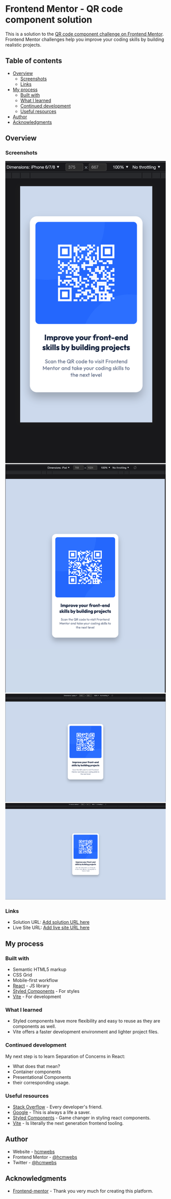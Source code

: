 # Frontend Mentor - QR code component solution

This is a solution to the [QR code component challenge on Frontend Mentor](https://www.frontendmentor.io/challenges/qr-code-component-iux_sIO_H). Frontend Mentor challenges help you improve your coding skills by building realistic projects.

## Table of contents

- [Overview](#overview)
  - [Screenshots](#screenshot)
  - [Links](#links)
- [My process](#my-process)
  - [Built with](#built-with)
  - [What I learned](#what-i-learned)
  - [Continued development](#continued-development)
  - [Useful resources](#useful-resources)
- [Author](#author)
- [Acknowledgments](#acknowledgments)

## Overview

### Screenshots

![Screenshot-Mobile](./assets/Screenshots/Screenshot-Mobile.jpg)
![Screenshot-Tablet](./assets/Screenshots/Screenshot-Tablet.jpg)
![Screenshot-Laptop](./assets/Screenshots/Screenshot-Laptop.jpg)
![Screenshot-Mobile](./assets/Screenshots/Screenshot-Desktop.jpg)

### Links

- Solution URL: [Add solution URL here](https://your-solution-url.com)
- Live Site URL: [Add live site URL here](https://your-live-site-url.com)

## My process

### Built with

- Semantic HTML5 markup
- CSS Grid
- Mobile-first workflow
- [React](https://reactjs.org/) - JS library
- [Styled Components](https://styled-components.com/) - For styles
- [Vite](https://vitejs.dev/) - For development

### What I learned

- Styled components have more flexibility and easy to reuse as they are components as well.
- Vite offers a faster development environment and lighter project files.

### Continued development

My next step is to learn Separation of Concerns in React:

- What does that mean?
- Container components
- Presentational Components
- their corresponding usage.

### Useful resources

- [Stack Overflow](https://stackoverflow.com/) - Every developer's friend.
- [Google](https://www.google.com) - This is always a life a saver.
- [Styled Components](https://styled-components.com/) - Game changer in styling react components.
- [Vite](https://vitejs.dev/) - Is literally the next generation frontend tooling.

## Author

- Website - [hcmwebs](https://www.hcmwebs.com)
- Frontend Mentor - [@hcmwebs](https://www.frontendmentor.io/profile/Hcmwebs)
- Twitter - [@hcmwebs](https://www.twitter.com/hcmwebs)

## Acknowledgments

- [Frontend-mentor](https://www.frontendmentor.io/) - Thank you very much for creating this platform.
